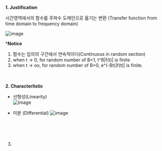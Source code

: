 <b> 1. Justification </b>

시간영역에서의 함수를 주파수 도메인으로 옮기는 변환
(Transfer function from time domain to frequency domain)

![image](https://github.com/user-attachments/assets/23de9002-8d70-49c2-a5bb-53c1ff1c14bf)

*<b>Notice</b>
1) 함수는 임의의 구간에서 연속적이다(Continuous in random section)
2) when t -> 0, for random number of B<1, t^B|f(t)| is finite 
3) when t -> oo, for random number of B>0, e^(-Bt)|f(t)| is finite.
<br><br><br>


<b>2. Characterlistic</b>

 - 선형성(Linearity)<br>
   ![image](https://github.com/user-attachments/assets/896f112c-1cf0-4a71-8ce6-8a0a52896bbc)

 - 미분 (Differential)
   ![image](https://github.com/user-attachments/assets/7e5ba50b-82d1-45dc-8e86-6c52ab6b5b6e)

<br><br><br>

3. 
